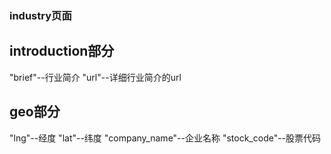 ### industry页面
## introduction部分
"brief"--行业简介
"url"--详细行业简介的url

## geo部分
"lng"--经度
"lat"--纬度
"company_name"--企业名称
"stock_code"--股票代码